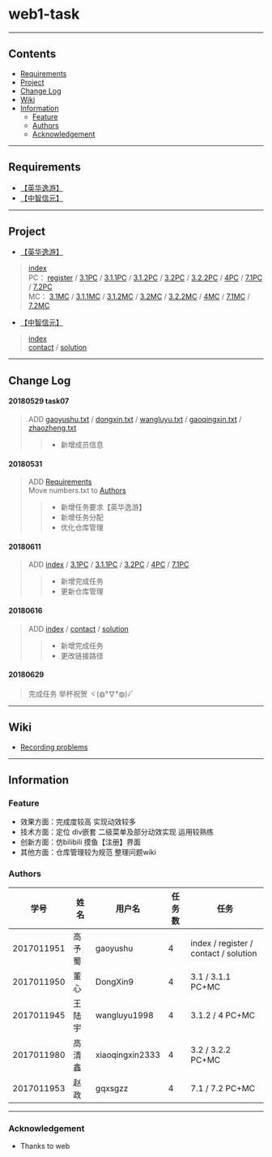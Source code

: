 ﻿# web1-task
----
## Contents
* [Requirements](#requirements)
* [Project](#project)
* [Change Log](#change-Log)
* [Wiki](#wiki)
* [Information](#information)
  * [Feature](#feature)
  * [Authors](#authors)
  * [Acknowledgement](#acknowledgement)  
----
## Requirements
* [【英华逸游】](/Requirements/英华逸游)
* [【中智信元】](/Requirements/中智信元)  
----
## Project
* [【英华逸游】](/Project)
> [index](https://gaoyushu.github.io/web1-task/Project/index.html)   
> PC：
> [register](https://gaoyushu.github.io/web1-task/Project/html/register.html) / 
> [3.1PC](https://gaoyushu.github.io/web1-task/Project/html/3.1PC.html) / 
> [3.1.1PC](https://gaoyushu.github.io/web1-task/Project/html/3.1.1PC.html) / 
> [3.1.2PC](https://gaoyushu.github.io/web1-task/Project/html/3.1.2PC.html) / 
> [3.2PC](https://gaoyushu.github.io/web1-task/Project/html/3.2PC.html) / 
> [3.2.2PC](https://gaoyushu.github.io/web1-task/Project/html/3.2.2PC.html) / 
> [4PC](https://gaoyushu.github.io/web1-task/Project/html/4PC.html) / 
> [7.1PC](https://gaoyushu.github.io/web1-task/Project/html/7.1PC.html) / 
> [7.2PC](https://gaoyushu.github.io/web1-task/Project/html/7.2PC.html)  
> MC：
> [3.1MC](https://gaoyushu.github.io/web1-task/Project/html/3.1MC.html) / 
> [3.1.1MC](https://gaoyushu.github.io/web1-task/Project/html/3.1.1MC.html) / 
> [3.1.2MC](https://gaoyushu.github.io/web1-task/Project/html/3.1.2MC.html) / 
> [3.2MC](https://gaoyushu.github.io/web1-task/Project/html/3.2MC.html) / 
> [3.2.2MC](https://gaoyushu.github.io/web1-task/Project/html/3.2.2MC.html) / 
> [4MC](https://gaoyushu.github.io/web1-task/Project/html/4MC.html) / 
> [7.1MC](https://gaoyushu.github.io/web1-task/Project/html/7.1MC.html) / 
> [7.2MC](https://gaoyushu.github.io/web1-task/Project/html/7.2MC.html)  
* [【中智信元】](/Project/zhognzhixinyuan)
> [index](https://gaoyushu.github.io/web1-task/Project/zhongzhixinyuan/index.html)  
> [contact](https://gaoyushu.github.io/web1-task/Project/zhongzhixinyuan/html/contact.html) / 
> [solution](https://gaoyushu.github.io/web1-task/Project/zhongzhixinyuan/html/solution.html)  
----
## Change Log
#### 20180529 task07
> ADD [gaoyushu.txt](/Authors/gaoyushu.txt) / [dongxin.txt](/Authors/dongxin.txt) / [wangluyu.txt](/Authors/wangluyu.txt) / [gaoqingxin.txt](/Authors/gaoqingxin.txt) / [zhaozheng.txt](/Authors/zhaozheng.txt)  
>> * 新增成员信息  
#### 20180531  
> ADD [Requirements](Requirements)  
> Move numbers.txt to [Authors](Authors)
>> * 新增任务要求【英华逸游】
>> * 新增任务分配
>> * 优化仓库管理  
#### 20180611  
>ADD [index](https://gaoyushu.github.io/web1-task/Project/index.html) / [3.1PC](https://gaoyushu.github.io/web1-task/Project/html/3.1PC.html) / [3.1.1PC](https://gaoyushu.github.io/web1-task/Project/html/3.1.1PC.html) / [3.2PC](https://gaoyushu.github.io/web1-task/Project/html/3.2PC.html) / [4PC](https://gaoyushu.github.io/web1-task/Project/html/4PC.html) / [7.1PC](https://gaoyushu.github.io/web1-task/Project/html/7.1PC.html)  
>> * 新增完成任务  
>> * 更新仓库管理  
#### 20180616  
>ADD [index](https://gaoyushu.github.io/web1-task/Project/zhongzhixinyuan/index.html) / [contact](https://gaoyushu.github.io/web1-task/Project/zhongzhixinyuan/html/contact.html) / [solution](https://gaoyushu.github.io/web1-task/Project/zhongzhixinyuan/html/solution.html)  
>> * 新增完成任务  
>> * 更改链接路径   
#### 20180629
> 完成任务 举杯祝贺 ヾ(◍°∇°◍)ﾉﾞ  
----
## Wiki
* [Recording problems](https://github.com/gaoyushu/web1-task/wiki/Recording-problems)   
----
## Information
### Feature
* 效果方面：完成度较高 实现动效较多
* 技术方面：定位 div嵌套 二级菜单及部分动效实现 运用较熟练
* 创新方面：仿bilibili 摸鱼【注册】界面
* 其他方面：仓库管理较为规范 整理问题wiki
### Authors
学号|姓名|用户名|任务数|任务
----|----|----|----|----
2017011951|高予蜀|gaoyushu|4|index / register / contact / solution 
2017011950|董心|DongXin9|4|3.1 / 3.1.1 PC+MC
2017011945|王陆宇|wangluyu1998|4|3.1.2 / 4 PC+MC
2017011980|高清鑫|xiaoqingxin2333|4|3.2 / 3.2.2 PC+MC
2017011953|赵政|gqxsgzz|4|7.1 / 7.2  PC+MC      
----
### Acknowledgement
* Thanks to web
